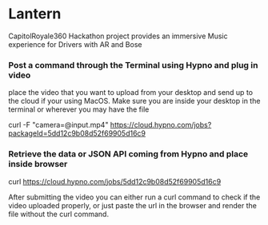 # Lantern
CapitolRoyale360 Hackathon project provides an immersive Music experience for Drivers with AR and Bose


### Post a command through the Terminal using Hypno and plug in video
place the video that you want to upload from your desktop and send up to the cloud if your using MacOS.
Make sure you are inside your desktop in the terminal or wherever you may have the file

curl -F "camera=@input.mp4" https://cloud.hypno.com/jobs?packageId=5dd12c9b08d52f69905d16c9

### Retrieve the data or JSON API coming from Hypno and place inside browser

curl https://cloud.hypno.com/jobs/5dd12c9b08d52f69905d16c9


After submitting the video you can either run a curl command to check if the video uploaded properly, or just paste the url in the browser and render the file without the curl command.


